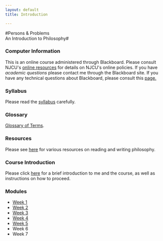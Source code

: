```yaml
---
layout: default
title: Introduction

---
```


#Persons & Problems <br> An Introduction to Philosophy#

### Computer Information ###

This is an online course administered through Blackboard. Please consult NJCU's [online resources](http://www.njcu.edu/onlinelearning/enrolled-students/) for details on NJCU's online policies. If you have *academic questions* please contact me through the Blackboard site. If you have any technical questions about Blackboard, please consult this [page.](http://www.njcu.edu/onlinelearning/getting-help/)

### Syllabus  ###

Please read the [syllabus](Syllabus.pdf) carefully. 

### Glossary ###

[Glossary of Terms](glossary).


### Resources ###

Please see [here](/Teaching/Resources/) for various resources on reading and writing philosophy.  


### Course Introduction

Please click [here](0) for a brief introduction to me and the course, as well as instructions on how to proceed. 


### Modules ###

+ [Week 1](1)
+ [Week 2](2)
+ [Week 3](3)
+ [Week 4](4)
+ [Week 5](5)
+ Week 6
+ Week 7

